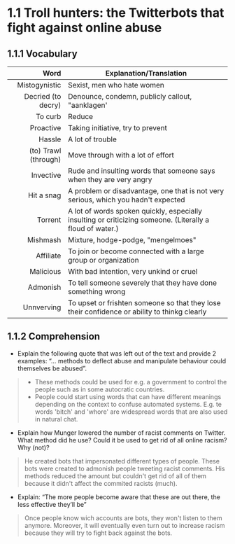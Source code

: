 # 1.1 Troll hunters: the Twitterbots that fight against online abuse
## 1.1.1 Vocabulary

| Word | Explanation/Translation |
| ---: | --- |
| Mistogynistic | Sexist, men who hate women |
| Decried (to decry) | Denounce, condemn, publicly callout, "aanklagen' |
| To curb | Reduce |
| Proactive | Taking initiative, try to prevent |
| Hassle |  A lot of trouble |
| (to) Trawl (through) | Move through with a lot of effort |
| Invective | Rude and insulting words that someone says when they are very angry |
| Hit a snag | A problem or disadvantage, one that is not very serious, which you hadn't expected |
| Torrent | A lot of words spoken quickly, especially insulting or criticizing someone. (Literally a floud of water.) |
| Mishmash | Mixture, hodge-podge, "mengelmoes" |
| Affiliate | To join or become connected with a large group or organization |
| Malicious | With bad intention, very unkind or cruel |
| Admonish | To tell someone severely that they have done something wrong |
| Unnverving | To upset or frishten someone so that they lose their confidence or ability to thinkg clearly |

## 1.1.2 Comprehension

* Explain the following quote that was left out of the text and provide 2 examples: “… methods to deflect abuse and manipulate behaviour could themselves be abused”.
> * These methods could be used for e.g. a government to control the people such as in some autocratic countries.
> * People could start using words that can have different meanings depending on the context to confuse automated systems. E.g. te words 'bitch' and 'whore' are widespread words that are also used in natural chat.

* Explain how Munger lowered the number of racist comments on Twitter. What method did he use? Could it be used to get rid of all online racism? Why (not)?
> He created bots that impersonated different types of people. These bots were created to admonish people tweeting racist comments. His methods reduced the amount but couldn't get rid of all of them because it didn't affect the commited racists (much).

* Explain: “The more people become aware that these are out there, the less effective they’ll be”
> Once people know wich accounts are bots, they won't listen to them anymore. Moreover, it will eventually even turn out to increase racism because they will try to fight back against the bots.
